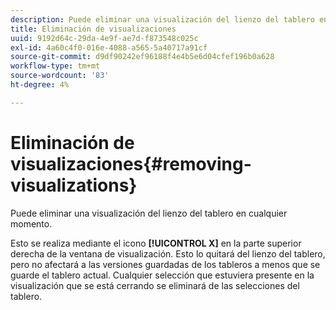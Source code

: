 ```yaml
---
description: Puede eliminar una visualización del lienzo del tablero en cualquier momento.
title: Eliminación de visualizaciones
uuid: 9192d64c-29da-4e9f-ae7d-f873548c025c
exl-id: 4a60c4f0-016e-4088-a565-5a40717a91cf
source-git-commit: d9df90242ef96188f4e4b5e6d04cfef196b0a628
workflow-type: tm+mt
source-wordcount: '83'
ht-degree: 4%

---
```


# Eliminación de visualizaciones{#removing-visualizations}

Puede eliminar una visualización del lienzo del tablero en cualquier momento.

Esto se realiza mediante el icono **[!UICONTROL X]** en la parte superior derecha de la ventana de visualización. Esto lo quitará del lienzo del tablero, pero no afectará a las versiones guardadas de los tableros a menos que se guarde el tablero actual. Cualquier selección que estuviera presente en la visualización que se está cerrando se eliminará de las selecciones del tablero.
